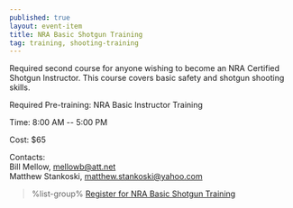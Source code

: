 ```yaml
---
published: true
layout: event-item
title: NRA Basic Shotgun Training
tag: training, shooting-training
---
```


Required second course for anyone wishing to become an NRA Certified Shotgun Instructor. This course covers basic safety and shotgun shooting skills.

Required Pre-training: NRA Basic Instructor Training

Time: 8:00 AM -- 5:00 PM
 
Cost: $65
 
Contacts:<br>
Bill Mellow, [mellowb@att.net](mailto:mellowb@att.net)<br>
Matthew Stankoski, [matthew.stankoski@yahoo.com](mailto:matthew.stankoski@yahoo.com)

> %list-group%
> <a href="https://scoutingevent.com/066-79857" class="list-group-item">Register for NRA Basic Shotgun Training</a>
